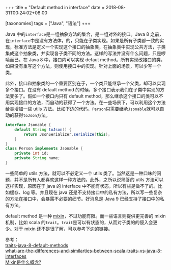 +++
title = "Default method in interface"
date = 2018-08-31T00:24:02+08:00

[taxonomies]
tags = ["Java", "语法"]
+++

Java 中的`interface`是一组抽象方法的集合，是一组对外的接口。Java 8 之前，在`interface`中是没有方法体，的，只能在子类实现。如果是所有子类都一致的实现，标准方法是定义一个实现这个接口的抽象类，在抽象类中实现公共方法，子类集成这个抽象类，并实现各子类不同的方法。这样的写法并没有什么问题，只是啰嗦而已。在 Java 8 中，接口内可以实现 defaut method。所有实现改接口的类，如果没有重写这个方法，则使用接口中的实现。针对上面的场景，可以少写一个类。

此外，接口和抽象类的一个重要区别在于，一个类只能继承一个父类，却可以实现多个接口。在没有 default method 的时候，多个接口表示我们在子类中实现的方法变多了。假如一个接口内只有 default method，那么继承这个接口的类可以不用实现接口的方法，而自动的获得了一个方法。在一些场景下，可以利用这个方法给类增加一些 utils 方法。比如下边的代码，`Person`只需要继承`Jsonable`就可以自动的获得`toJson`方法。

```java
interface Jsonable {
    default String toJson() {
        return JsonSerializer.serialize(this);
    }
}
class Person implements Jsonable {
    private int id;
    private String name;
}
```

一些简单的 utils 方法，就可以不必定义一个 utils 类了。当然这是一种口味的问题，并不是所有人都喜欢这样一种方法的。此外，之所以说简答的 utils 方法可以这样实现，原因在于 java 的 interface 中不能有状态，所以有些是做不了的。比如缓存、log 等。并且现在 java 还是不支持接口中的私有方法，所以写一些复杂的方法在接口中，会暴露不必要的细节。好消息是 Java 9 已经支持了接口中的私有方法。

default method 是一种 [mixin][]，不过功能有限。而一些语言则提供更完善的 mixin 机制，比如 scala 的`trait`。`trait`是可以有状态的，从而对子类的的侵入会更少。对于 mixin 还不是很了解，可以参考下边的链接。

参考：\
[traits-java-8-default-methods][blog] \
[what-are-the-differences-and-similarties-between-scala-traits-vs-java-8-interfaces][so] \
[Mixin是什么概念?][zhihu]

[mixin]: https://zh.wikipedia.org/wiki/Mixin
[blog]: https://opencredo.com/traits-java-8-default-methods
[so]: https://stackoverflow.com/questions/16410298/what-are-the-differences-and-similarties-between-scala-traits-vs-java-8-interfa
[zhihu]: https://www.zhihu.com/question/20778853